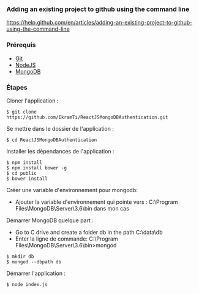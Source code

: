  ### Adding an existing project to github using the command line
https://help.github.com/en/articles/adding-an-existing-project-to-github-using-the-command-line

### Prérequis
- [Git](https://git-scm.com/book/fr/v2/D%C3%A9marrage-rapide-Installation-de-Git)
- [NodeJS](https://nodejs.org/en/download/)
- [MongoDB](https://docs.mongodb.com/manual/administration/install-community/)

### Étapes

Cloner l'application :
```
$ git clone https://github.com/IkramTi/ReactJSMongoDBAuthentication.git
```
Se mettre dans le dossier de l'application :
```
$ cd ReactJSMongoDBAuthentication
```
Installer les dépendances de l'application :
```
$ npm install
$ npm install bower -g
$ cd public
$ bower install
```
Créer une variable d'environnement pour mongodb:

- Ajouter la variable d'environnement qui pointe vers : C:\Program Files\MongoDB\Server\3.6\bin dans mon cas

Démarrer MongoDB quelque part :

- Go to C drive and create a folder db in the path C:\data\db
- Enter la ligne de commande:  C:\Program Files\MongoDB\Server\3.6\bin>mongod

```
$ mkdir db
$ mongod --dbpath db
```
Démarrer l'application :
```
$ node index.js
```
